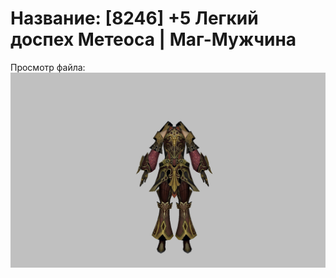 # Название: [8246] +5 Легкий доспех Метеоса | Маг-Мужчина

Просмотр файла:
![p040030.png](p040030.png)